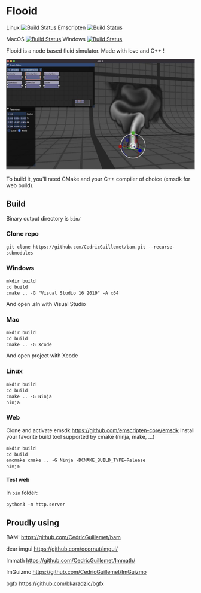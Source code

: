 # Flooid

Linux [![Build Status](https://cedricguillemet.visualstudio.com/Flooid/_apis/build/status/CedricGuillemet.Flooid?branchName=main&jobName=Ubuntu_Clang)](https://cedricguillemet.visualstudio.com/Flooid/_build/latest?definitionId=5&branchName=main)
Emscripten [![Build Status](https://cedricguillemet.visualstudio.com/Flooid/_apis/build/status/CedricGuillemet.Flooid?branchName=main&jobName=Ubuntu_Emscripten)](https://cedricguillemet.visualstudio.com/Flooid/_build/latest?definitionId=5&branchName=main)

MacOS [![Build Status](https://cedricguillemet.visualstudio.com/Flooid/_apis/build/status/CedricGuillemet.Flooid?branchName=main&jobName=macOS)](https://cedricguillemet.visualstudio.com/Flooid/_build/latest?definitionId=5&branchName=main)
Windows [![Build Status](https://cedricguillemet.visualstudio.com/Flooid/_apis/build/status/CedricGuillemet.Flooid?branchName=main&jobName=win32_x64)](https://cedricguillemet.visualstudio.com/Flooid/_build/latest?definitionId=5&branchName=main)


Flooid is a node based fluid simulator. 
Made with love and C++ !

![Flooid](doc/Flooid.jpg)

To build it, you'll need CMake and your C++ compiler of choice (emsdk for web build). 

## Build

Binary output directory is `bin/`

### Clone repo
```
git clone https://github.com/CedricGuillemet/bam.git --recurse-submodules
```

### Windows
```
mkdir build
cd build
cmake .. -G "Visual Studio 16 2019" -A x64
```
And open .sln with Visual Studio

### Mac
```
mkdir build
cd build
cmake .. -G Xcode
```

And open project with Xcode

### Linux
```
mkdir build
cd build
cmake .. -G Ninja
ninja
```

### Web

Clone and activate emsdk https://github.com/emscripten-core/emsdk
Install your favorite build tool supported by cmake (ninja, make, ...)
```
mkdir build
cd build
emcmake cmake .. -G Ninja -DCMAKE_BUILD_TYPE=Release
ninja
```
#### Test web

In `bin` folder:

```
python3 -m http.server
```

## Proudly using

BAM! https://github.com/CedricGuillemet/bam

dear imgui https://github.com/ocornut/imgui/

Immath https://github.com/CedricGuillemet/Immath/

ImGuizmo https://github.com/CedricGuillemet/ImGuizmo

bgfx https://github.com/bkaradzic/bgfx